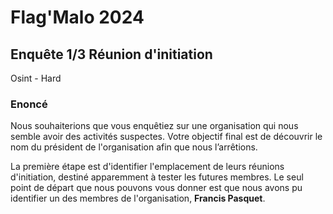 # Flag'Malo 2024

## Enquête 1/3 Réunion d'initiation

Osint - Hard

### Enoncé
Nous souhaiterions que vous enquêtiez sur une organisation qui nous semble avoir des activités suspectes.
Votre objectif final est de découvrir le nom du président de l'organisation afin que nous l’arrêtions.

La première étape est d'identifier l'emplacement de leurs réunions d'initiation, destiné apparemment à tester les futures membres.
Le seul point de départ que nous pouvons vous donner est que nous avons pu identifier un des membres de l'organisation, **Francis Pasquet**. 
